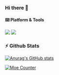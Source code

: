 ### Hi there 👋

#### ⌨️ Platform & Tools

[![](https://img.shields.io/badge/Windows-10-2376bc?style=flat-square&logo=windows)](https://www.microsoft.com/windows/get-windows-10)
[![](https://img.shields.io/badge/IDE-Visual%20Studio%20Code-blue?style=flat-square&logo=visual-studio-code)](https://code.visualstudio.com/)

### :zap: Github Stats

[![Anurag's GitHub stats](https://github-readme-stats.vercel.app/api?username=heichaowo&show_icons=true)](https://github.com/anuraghazra/github-readme-stats)
<p>
  <a href="https://count.getloli.com/"><img src="https://count.getloli.com/get/@heichaowo?theme=rule34" alt="Moe Counter" title="萌萌计数器"></a>
</p>
